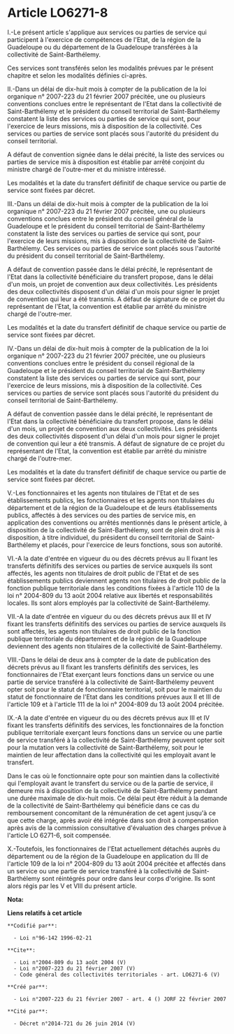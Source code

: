 # Article LO6271-8

I.-Le présent article s'applique aux services ou parties de service qui participent à l'exercice de compétences de l'Etat, de
la région de la Guadeloupe ou du département de la Guadeloupe transférées à la collectivité de Saint-Barthélemy. 

Ces services sont transférés selon les modalités prévues par le présent chapitre et selon les modalités définies ci-après. 

II.-Dans un délai de dix-huit mois à compter de la publication de la loi organique n° 2007-223 du 21 février 2007 précitée,
une ou plusieurs conventions conclues entre le représentant de l'Etat dans la collectivité de Saint-Barthélemy et le
président du conseil territorial de Saint-Barthélemy constatent la liste des services ou parties de service qui sont, pour
l'exercice de leurs missions, mis à disposition de la collectivité. Ces services ou parties de service sont placés sous
l'autorité du président du conseil territorial. 

A défaut de convention signée dans le délai précité, la liste des services ou parties de service mis à disposition est
établie par arrêté conjoint du ministre chargé de l'outre-mer et du ministre intéressé. 

Les modalités et la date du transfert définitif de chaque service ou partie de service sont fixées par décret. 

III.-Dans un délai de dix-huit mois à compter de la publication de la loi organique n° 2007-223 du 21 février 2007 précitée,
une ou plusieurs conventions conclues entre le président du conseil général de la Guadeloupe et le président du conseil
territorial de Saint-Barthélemy constatent la liste des services ou parties de service qui sont, pour l'exercice de leurs
missions, mis à disposition de la collectivité de Saint-Barthélemy. Ces services ou parties de service sont placés sous
l'autorité du président du conseil territorial de Saint-Barthélemy. 

A défaut de convention passée dans le délai précité, le représentant de l'Etat dans la collectivité bénéficiaire du transfert
propose, dans le délai d'un mois, un projet de convention aux deux collectivités. Les présidents des deux collectivités
disposent d'un délai d'un mois pour signer le projet de convention qui leur a été transmis. A défaut de signature de ce
projet du représentant de l'Etat, la convention est établie par arrêté du ministre chargé de l'outre-mer. 

Les modalités et la date du transfert définitif de chaque service ou partie de service sont fixées par décret. 

IV.-Dans un délai de dix-huit mois à compter de la publication de la loi organique n° 2007-223 du 21 février 2007 précitée,
une ou plusieurs conventions conclues entre le président du conseil régional de la Guadeloupe et le président du conseil
territorial de Saint-Barthélemy constatent la liste des services ou parties de service qui sont, pour l'exercice de leurs
missions, mis à disposition de la collectivité. Ces services ou parties de service sont placés sous l'autorité du président
du conseil territorial de Saint-Barthélemy. 

A défaut de convention passée dans le délai précité, le représentant de l'Etat dans la collectivité bénéficiaire du transfert
propose, dans le délai d'un mois, un projet de convention aux deux collectivités. Les présidents des deux collectivités
disposent d'un délai d'un mois pour signer le projet de convention qui leur a été transmis. A défaut de signature de ce
projet du représentant de l'Etat, la convention est établie par arrêté du ministre chargé de l'outre-mer. 

Les modalités et la date du transfert définitif de chaque service ou partie de service sont fixées par décret. 

V.-Les fonctionnaires et les agents non titulaires de l'Etat et de ses établissements publics, les fonctionnaires et les
agents non titulaires du département et de la région de la Guadeloupe et de leurs établissements publics, affectés à des
services ou des parties de service mis, en application des conventions ou arrêtés mentionnés dans le présent article, à
disposition de la collectivité de Saint-Barthélemy, sont de plein droit mis à disposition, à titre individuel, du président
du conseil territorial de Saint-Barthélemy et placés, pour l'exercice de leurs fonctions, sous son autorité. 

VI.-A la date d'entrée en vigueur du ou des décrets prévus au II fixant les transferts définitifs des services ou parties de
service auxquels ils sont affectés, les agents non titulaires de droit public de l'Etat et de ses établissements publics
deviennent agents non titulaires de droit public de la fonction publique territoriale dans les conditions fixées à l'article
110 de la loi n° 2004-809 du 13 août 2004 relative aux libertés et responsabilités locales. Ils sont alors employés par la
collectivité de Saint-Barthélemy. 

VII.-A la date d'entrée en vigueur du ou des décrets prévus aux III et IV fixant les transferts définitifs des services ou
parties de service auxquels ils sont affectés, les agents non titulaires de droit public de la fonction publique territoriale
du département et de la région de la Guadeloupe deviennent des agents non titulaires de la collectivité de Saint-Barthélemy. 

VIII.-Dans le délai de deux ans à compter de la date de publication des décrets prévus au II fixant les transferts définitifs
des services, les fonctionnaires de l'Etat exerçant leurs fonctions dans un service ou une partie de service transféré à la
collectivité de Saint-Barthélemy peuvent opter soit pour le statut de fonctionnaire territorial, soit pour le maintien du
statut de fonctionnaire de l'Etat dans les conditions prévues aux II et III de l'article 109 et à l'article 111 de la loi n°
2004-809 du 13 août 2004 précitée. 

IX.-A la date d'entrée en vigueur du ou des décrets prévus aux III et IV fixant les transferts définitifs des services, les
fonctionnaires de la fonction publique territoriale exerçant leurs fonctions dans un service ou une partie de service
transféré à la collectivité de Saint-Barthélemy peuvent opter soit pour la mutation vers la collectivité de Saint-Barthélemy,
soit pour le maintien de leur affectation dans la collectivité qui les employait avant le transfert. 

Dans le cas où le fonctionnaire opte pour son maintien dans la collectivité qui l'employait avant le transfert du service ou
de la partie de service, il demeure mis à disposition de la collectivité de Saint-Barthélemy pendant une durée maximale de
dix-huit mois. Ce délai peut être réduit à la demande de la collectivité de Saint-Barthélemy qui bénéficie dans ce cas du
remboursement concomitant de la rémunération de cet agent jusqu'à ce que cette charge, après avoir été intégrée dans son
droit à compensation après avis de la commission consultative d'évaluation des charges prévue à l'article LO 6271-6, soit
compensée. 

X.-Toutefois, les fonctionnaires de l'Etat actuellement détachés auprès du département ou de la région de la Guadeloupe en
application du III de l'article 109 de la loi n° 2004-809 du 13 août 2004 précitée et affectés dans un service ou une partie
de service transféré à la collectivité de Saint-Barthélemy sont réintégrés pour ordre dans leur corps d'origine. Ils sont
alors régis par les V et VIII du présent article.

**Nota:**



**Liens relatifs à cet article**

	**Codifié par**:

	  - Loi n°96-142 1996-02-21

	**Cite**:

	  - Loi n°2004-809 du 13 août 2004 (V)
	  - Loi n°2007-223 du 21 février 2007 (V)
	  - Code général des collectivités territoriales - art. LO6271-6 (V)

	**Créé par**:

	  - Loi n°2007-223 du 21 février 2007 - art. 4 () JORF 22 février 2007

	**Cité par**:

	  - Décret n°2014-721 du 26 juin 2014 (V)
